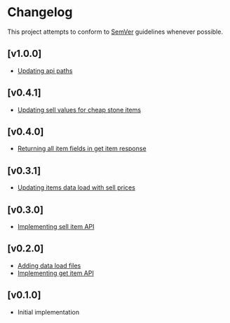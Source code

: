 # Changelog
This project attempts to conform to [SemVer](https://semver.org/) guidelines whenever possible.

## [v1.0.0]
* [Updating api paths](https://github.com/Ubunfu/mc-shop/pull/13)

## [v0.4.1]
* [Updating sell values for cheap stone items](https://github.com/Ubunfu/mc-shop/pull/9)

## [v0.4.0]
* [Returning all item fields in get item response](https://github.com/Ubunfu/mc-shop/pull/10)

## [v0.3.1]
* [Updating items data load with sell prices](https://github.com/Ubunfu/mc-shop/pull/7)

## [v0.3.0]
* [Implementing sell item API](https://github.com/Ubunfu/mc-shop/pull/5)

## [v0.2.0]
* [Adding data load files](https://github.com/Ubunfu/mc-shop/pull/2)
* [Implementing get item API](https://github.com/Ubunfu/mc-shop/pull/4)

## [v0.1.0]
* Initial implementation